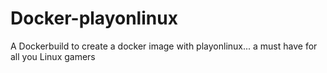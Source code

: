 # Docker-playonlinux
A Dockerbuild to create a docker image with playonlinux... a must have for all you Linux gamers

